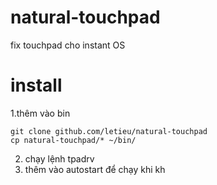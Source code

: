 # natural-touchpad
fix touchpad  cho instant OS

# install 
1.thêm vào bin 
``` 
git clone github.com/letieu/natural-touchpad 
cp natural-touchpad/* ~/bin/
```
2. chạy lệnh tpadrv 
3. thêm vào autostart để chạy khi kh
